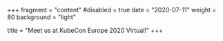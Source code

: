 +++
fragment = "content"
#disabled = true
date = "2020-07-11"
weight = 80
background = "light"

title = "Meet us at KubeCon Europe 2020 Virtual!"
+++
